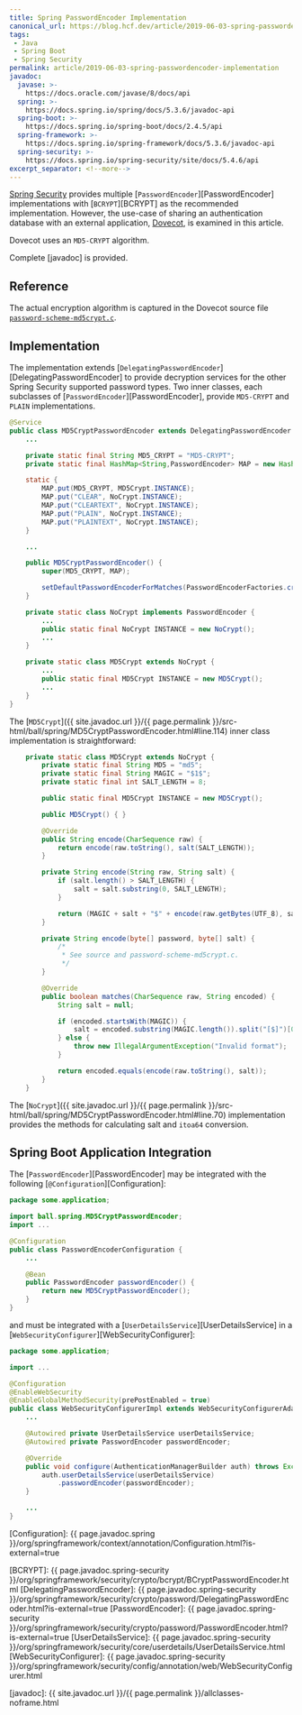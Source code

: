 ```yaml
---
title: Spring PasswordEncoder Implementation
canonical_url: https://blog.hcf.dev/article/2019-06-03-spring-passwordencoder-implementation/
tags:
 - Java
 - Spring Boot
 - Spring Security
permalink: article/2019-06-03-spring-passwordencoder-implementation
javadoc:
  javase: >-
    https://docs.oracle.com/javase/8/docs/api
  spring: >-
    https://docs.spring.io/spring/docs/5.3.6/javadoc-api
  spring-boot: >-
    https://docs.spring.io/spring-boot/docs/2.4.5/api
  spring-framework: >-
    https://docs.spring.io/spring-framework/docs/5.3.6/javadoc-api
  spring-security: >-
    https://docs.spring.io/spring-security/site/docs/5.4.6/api
excerpt_separator: <!--more-->
---
```


[Spring Security] provides multiple [`PasswordEncoder`][PasswordEncoder]
implementations with [`BCRYPT`][BCRYPT] as the recommended implementation.
However, the use-case of sharing an authentication database with an external
application, [Dovecot], is examined in this article.
<!--more-->
Dovecot uses an `MD5-CRYPT` algorithm.

Complete [javadoc] is provided.


## Reference

The actual encryption algorithm is captured in the Dovecot source file
[`password-scheme-md5crypt.c`](https://github.com/dovecot/core/blob/master/src/auth/password-scheme-md5crypt.c).


## Implementation

The implementation extends
[`DelegatingPasswordEncoder`][DelegatingPasswordEncoder] to provide
decryption services for the other Spring Security supported password types.
Two inner classes, each subclasses of [`PasswordEncoder`][PasswordEncoder],
provide `MD5-CRYPT` and `PLAIN` implementations.

``` java
@Service
public class MD5CryptPasswordEncoder extends DelegatingPasswordEncoder {
    ...

    private static final String MD5_CRYPT = "MD5-CRYPT";
    private static final HashMap<String,PasswordEncoder> MAP = new HashMap<>();

    static {
        MAP.put(MD5_CRYPT, MD5Crypt.INSTANCE);
        MAP.put("CLEAR", NoCrypt.INSTANCE);
        MAP.put("CLEARTEXT", NoCrypt.INSTANCE);
        MAP.put("PLAIN", NoCrypt.INSTANCE);
        MAP.put("PLAINTEXT", NoCrypt.INSTANCE);
    }

    ...

    public MD5CryptPasswordEncoder() {
        super(MD5_CRYPT, MAP);

        setDefaultPasswordEncoderForMatches(PasswordEncoderFactories.createDelegatingPasswordEncoder());
    }

    private static class NoCrypt implements PasswordEncoder {
        ...
        public static final NoCrypt INSTANCE = new NoCrypt();
        ...
    }

    private static class MD5Crypt extends NoCrypt {
        ...
        public static final MD5Crypt INSTANCE = new MD5Crypt();
        ...
    }
}
```

The
[`MD5Crypt`]({{ site.javadoc.url }}/{{ page.permalink }}/src-html/ball/spring/MD5CryptPasswordEncoder.html#line.114)
inner class implementation is straightforward:

``` java
    private static class MD5Crypt extends NoCrypt {
        private static final String MD5 = "md5";
        private static final String MAGIC = "$1$";
        private static final int SALT_LENGTH = 8;

        public static final MD5Crypt INSTANCE = new MD5Crypt();

        public MD5Crypt() { }

        @Override
        public String encode(CharSequence raw) {
            return encode(raw.toString(), salt(SALT_LENGTH));
        }

        private String encode(String raw, String salt) {
            if (salt.length() > SALT_LENGTH) {
                salt = salt.substring(0, SALT_LENGTH);
            }

            return (MAGIC + salt + "$" + encode(raw.getBytes(UTF_8), salt.getBytes(UTF_8)));
        }

        private String encode(byte[] password, byte[] salt) {
            /*
             * See source and password-scheme-md5crypt.c.
             */
        }

        @Override
        public boolean matches(CharSequence raw, String encoded) {
            String salt = null;

            if (encoded.startsWith(MAGIC)) {
                salt = encoded.substring(MAGIC.length()).split("[$]")[0];
            } else {
                throw new IllegalArgumentException("Invalid format");
            }

            return encoded.equals(encode(raw.toString(), salt));
        }
    }
```

The
[`NoCrypt`]({{ site.javadoc.url }}/{{ page.permalink }}/src-html/ball/spring/MD5CryptPasswordEncoder.html#line.70)
implementation provides the methods for calculating salt and `itoa64`
conversion.


## Spring Boot Application Integration

The [`PasswordEncoder`][PasswordEncoder] may be integrated with the
following [`@Configuration`][Configuration]:

``` java
package some.application;

import ball.spring.MD5CryptPasswordEncoder;
import ...

@Configuration
public class PasswordEncoderConfiguration {
    ...

    @Bean
    public PasswordEncoder passwordEncoder() {
        return new MD5CryptPasswordEncoder();
    }
}
```

and must be integrated with a [`UserDetailsService`][UserDetailsService] in
a [`WebSecurityConfigurer`][WebSecurityConfigurer]:

``` java
package some.application;

import ...

@Configuration
@EnableWebSecurity
@EnableGlobalMethodSecurity(prePostEnabled = true)
public class WebSecurityConfigurerImpl extends WebSecurityConfigurerAdapter {
    ...

    @Autowired private UserDetailsService userDetailsService;
    @Autowired private PasswordEncoder passwordEncoder;

    @Override
    public void configure(AuthenticationManagerBuilder auth) throws Exception {
        auth.userDetailsService(userDetailsService)
            .passwordEncoder(passwordEncoder);
    }

    ...
}
```

[Dovecot]: https://www.dovecot.org/

[Configuration]: {{ page.javadoc.spring }}/org/springframework/context/annotation/Configuration.html?is-external=true

[Spring Security]: https://spring.io/projects/spring-security
[BCRYPT]: {{ page.javadoc.spring-security }}/org/springframework/security/crypto/bcrypt/BCryptPasswordEncoder.html
[DelegatingPasswordEncoder]: {{ page.javadoc.spring-security }}/org/springframework/security/crypto/password/DelegatingPasswordEncoder.html?is-external=true
[PasswordEncoder]: {{ page.javadoc.spring-security }}/org/springframework/security/crypto/password/PasswordEncoder.html?is-external=true
[UserDetailsService]: {{ page.javadoc.spring-security }}/org/springframework/security/core/userdetails/UserDetailsService.html
[WebSecurityConfigurer]: {{ page.javadoc.spring-security }}/org/springframework/security/config/annotation/web/WebSecurityConfigurer.html

[javadoc]: {{ site.javadoc.url }}/{{ page.permalink }}/allclasses-noframe.html
